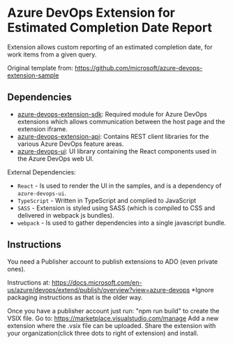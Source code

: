 # Azure DevOps Extension for Estimated Completion Date Report
Extension allows custom reporting of an estimated completion date, for work items from a given query.

Original template from:
https://github.com/microsoft/azure-devops-extension-sample

## Dependencies

- [azure-devops-extension-sdk](https://github.com/Microsoft/azure-devops-extension-sdk): Required module for Azure DevOps extensions which allows communication between the host page and the extension iframe.
- [azure-devops-extension-api](https://github.com/Microsoft/azure-devops-extension-api): Contains REST client libraries for the various Azure DevOps feature areas.
- [azure-devops-ui](https://developer.microsoft.com/azure-devops): UI library containing the React components used in the Azure DevOps web UI.

External Dependencies:

- `React` - Is used to render the UI in the samples, and is a dependency of `azure-devops-ui`.
- `TypeScript` - Written in TypeScript and complied to JavaScript
- `SASS` - Extension is styled using SASS (which is compiled to CSS and delivered in webpack js bundles).
- `webpack` - Is used to gather dependencies into a single javascript bundle.

## Instructions
You need a Publisher account to publish extensions to ADO (even private ones).

Instructions at: https://docs.microsoft.com/en-us/azure/devops/extend/publish/overview?view=azure-devops
*Ignore packaging instructions as that is the older way. 

Once you have a publisher account just run: "npm run build" to create the VSIX file.
Go to: https://marketplace.visualstudio.com/manage 
Add a new extension where the .vsix file can be uploaded. 
Share the extension with your organization(click three dots to right of extension) and install.

